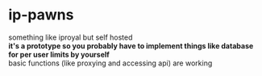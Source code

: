 # ip-pawns
something like iproyal but self hosted  
**it's a prototype so you probably have to implement things like database for per user limits by yourself**  
basic functions (like proxying and accessing api) are working
